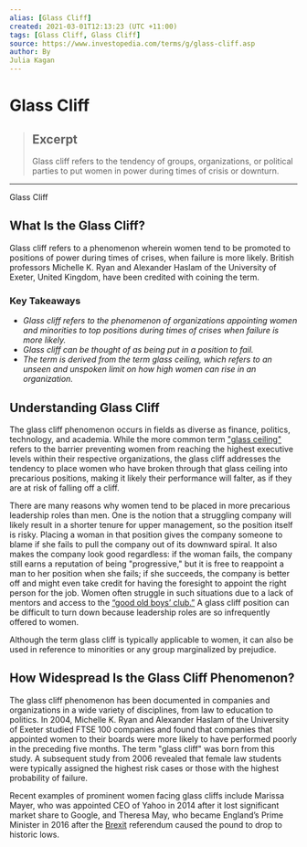 ```yaml
---
alias: [Glass Cliff]
created: 2021-03-01T12:13:23 (UTC +11:00)
tags: [Glass Cliff, Glass Cliff]
source: https://www.investopedia.com/terms/g/glass-cliff.asp
author: By
Julia Kagan
---
```


# Glass Cliff

> ## Excerpt
> Glass cliff refers to the tendency of groups, organizations, or political parties to put women in power during times of crisis or downturn.

---

Glass Cliff
## What Is the Glass Cliff?

Glass cliff refers to a phenomenon wherein women tend to be promoted to positions of power during times of crises, when failure is more likely. British professors Michelle K. Ryan and Alexander Haslam of the University of Exeter, United Kingdom, have been credited with coining the term.

### Key Takeaways

-   _Glass cliff refers to the phenomenon of organizations appointing women and minorities to top positions during times of crises when failure is more likely._
-   _Glass cliff can be thought of as being put in a position to fail._
-   _The term is derived from the term glass ceiling, which refers to an unseen and unspoken limit on how high women can rise in an organization._

## Understanding Glass Cliff

The glass cliff phenomenon occurs in fields as diverse as finance, politics, technology, and academia. While the more common term ["glass ceiling"](https://www.investopedia.com/terms/g/glass-ceiling.asp) refers to the barrier preventing women from reaching the highest executive levels within their respective organizations, the glass cliff addresses the tendency to place women who have broken through that glass ceiling into precarious positions, making it likely their performance will falter, as if they are at risk of falling off a cliff.

There are many reasons why women tend to be placed in more precarious leadership roles than men. One is the notion that a struggling company will likely result in a shorter tenure for upper management, so the position itself is risky. Placing a woman in that position gives the company someone to blame if she fails to pull the company out of its downward spiral. It also makes the company look good regardless: if the woman fails, the company still earns a reputation of being "progressive," but it is free to reappoint a man to her position when she fails; if she succeeds, the company is better off and might even take credit for having the foresight to appoint the right person for the job. Women often struggle in such situations due to a lack of mentors and access to the [“good old boys’ club.”](https://www.washingtonpost.com/news/on-leadership/wp/2013/09/25/corporate-boardrooms-are-still-old-boys-clubs/?noredirect=on&utm_term=.5703b8cda47b) A glass cliff position can be difficult to turn down because leadership roles are so infrequently offered to women.

Although the term glass cliff is typically applicable to women, it can also be used in reference to minorities or any group marginalized by prejudice.

## How Widespread Is the Glass Cliff Phenomenon?

The glass cliff phenomenon has been documented in companies and organizations in a wide variety of disciplines, from law to education to politics. In 2004, Michelle K. Ryan and Alexander Haslam of the University of Exeter studied FTSE 100 companies and found that companies that appointed women to their boards were more likely to have performed poorly in the preceding five months. The term "glass cliff" was born from this study. A subsequent study from 2006 revealed that female law students were typically assigned the highest risk cases or those with the highest probability of failure.

Recent examples of prominent women facing glass cliffs include Marissa Mayer, who was appointed CEO of Yahoo in 2014 after it lost significant market share to Google, and Theresa May, who became England’s Prime Minister in 2016 after the [Brexit](https://www.investopedia.com/terms/b/brexit.asp) referendum caused the pound to drop to historic lows.
